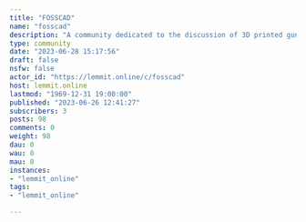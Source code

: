 ```yaml
---
title: "FOSSCAD" 
name: "fosscad"
description: "A community dedicated to the discussion of 3D printed guns and related topics."
type: community
date: "2023-06-28 15:17:56"
draft: false
nsfw: false
actor_id: "https://lemmit.online/c/fosscad"
host: lemmit.online
lastmod: "1969-12-31 19:00:00"
published: "2023-06-26 12:41:27"
subscribers: 3
posts: 98
comments: 0
weight: 98
dau: 0
wau: 0
mau: 0
instances:
- "lemmit_online"
tags: 
- "lemmit_online"

---
```


